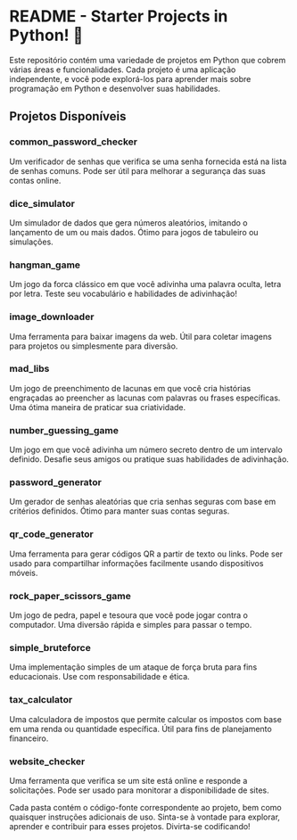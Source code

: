 # README - Starter Projects in Python! 🐍

Este repositório contém uma variedade de projetos em Python que cobrem várias áreas e funcionalidades. Cada projeto é uma aplicação independente, e você pode explorá-los para aprender mais sobre programação em Python e desenvolver suas habilidades.

## Projetos Disponíveis

### common_password_checker
Um verificador de senhas que verifica se uma senha fornecida está na lista de senhas comuns. Pode ser útil para melhorar a segurança das suas contas online.

### dice_simulator
Um simulador de dados que gera números aleatórios, imitando o lançamento de um ou mais dados. Ótimo para jogos de tabuleiro ou simulações.

### hangman_game
Um jogo da forca clássico em que você adivinha uma palavra oculta, letra por letra. Teste seu vocabulário e habilidades de adivinhação!

### image_downloader
Uma ferramenta para baixar imagens da web. Útil para coletar imagens para projetos ou simplesmente para diversão.

### mad_libs
Um jogo de preenchimento de lacunas em que você cria histórias engraçadas ao preencher as lacunas com palavras ou frases específicas. Uma ótima maneira de praticar sua criatividade.

### number_guessing_game
Um jogo em que você adivinha um número secreto dentro de um intervalo definido. Desafie seus amigos ou pratique suas habilidades de adivinhação.

### password_generator
Um gerador de senhas aleatórias que cria senhas seguras com base em critérios definidos. Ótimo para manter suas contas seguras.

### qr_code_generator
Uma ferramenta para gerar códigos QR a partir de texto ou links. Pode ser usado para compartilhar informações facilmente usando dispositivos móveis.

### rock_paper_scissors_game
Um jogo de pedra, papel e tesoura que você pode jogar contra o computador. Uma diversão rápida e simples para passar o tempo.

### simple_bruteforce
Uma implementação simples de um ataque de força bruta para fins educacionais. Use com responsabilidade e ética.

### tax_calculator
Uma calculadora de impostos que permite calcular os impostos com base em uma renda ou quantidade específica. Útil para fins de planejamento financeiro.

### website_checker
Uma ferramenta que verifica se um site está online e responde a solicitações. Pode ser usado para monitorar a disponibilidade de sites.

Cada pasta contém o código-fonte correspondente ao projeto, bem como quaisquer instruções adicionais de uso. Sinta-se à vontade para explorar, aprender e contribuir para esses projetos. Divirta-se codificando!

